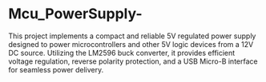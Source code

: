 # Mcu_PowerSupply-
This project implements a compact and reliable 5V regulated power supply designed to power microcontrollers and other 5V logic devices from a 12V DC source. Utilizing the LM2596 buck converter, it provides efficient voltage regulation, reverse polarity protection, and a USB Micro-B interface for seamless power delivery.
